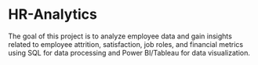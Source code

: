 # HR-Analytics
The goal of this project is to analyze employee data and gain insights related to employee attrition, satisfaction, job roles, and financial metrics using SQL for data processing and Power BI/Tableau for data visualization.
